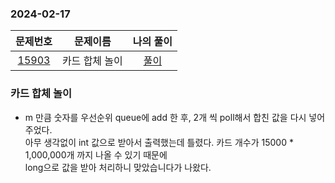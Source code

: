 ### 2024-02-17
|                     문제번호                     | 문제이름 | 나의 풀이 |
|:--------------------------------------------:|:----:|:---------: |
| [15903](https://www.acmicpc.net/problem/15903) | 카드 합체 놀이 | [풀이](https://github.com/Kminwo-o/BaekJoon-Algorithm/blob/main/%EB%B0%B1%EC%A4%80/Silver/15903.%E2%80%85%EC%B9%B4%EB%93%9C%E2%80%85%ED%95%A9%EC%B2%B4%E2%80%85%EB%86%80%EC%9D%B4/%EC%B9%B4%EB%93%9C%E2%80%85%ED%95%A9%EC%B2%B4%E2%80%85%EB%86%80%EC%9D%B4.java) |

### 카드 합체 놀이

- m 만큼 숫자를 우선순위 queue에 add 한 후, 2개 씩 poll해서 합친 값을 다시 넣어주었다. <br>
    아무 생각없이 int 값으로 받아서 출력했는데 틀렸다. 카드 개수가 15000 * 1,000,000개 까지 나올 수 있기 때문에<br>
    long으로 값을 받아 처리하니 맞았습니다가 나왔다.